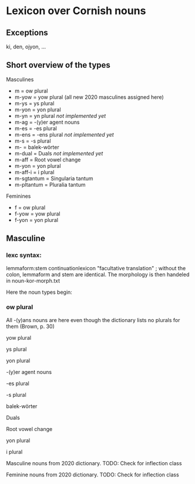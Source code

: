 # Lexicon over Cornish nouns





## Exceptions

ki, den, ojyon, ...




## Short overview of the types
Masculines
* m = ow plural
* m-yow = yow plural (all new 2020 masculines assigned here)
* m-ys = ys plural
* m-yon = yon plural
* m-yn = yn plural 	*not implemented yet*
* m-ag = -(y)er agent nouns
* m-es = -es plural
* m-ens	 = -ens plural 	*not implemented yet*
* m-s = -s plural
* m- = balek-wörter
* m-dual = Duals		*not implemented yet*
* m-aff = Root vowel change
* m-yon = yon plural
* m-aff-i = i plural
* m-sgtantum = Singularia tantum
* m-pltantum = Pluralia tantum

Feminines
* f = ow plural
* f-yow = yow plural
* f-yon = yon plural


## Masculine

### lexc syntax:
lemmaform:stem continuationlexicon "facultative translation" ;
without the colon, lemmaform and stem are identical.
The morphology is then handeled in noun-kor-morph.txt

Here the noun types begin:

### ow plural
All -(y)ans nouns are here even though the dictionary lists no plurals for them (Brown, p. 30)

yow plural

ys plural

yon plural

-(y)er agent nouns


-es plural


-s plural



balek-wörter



Duals

Root vowel change

yon plural


i plural
































Masculine nouns from 2020 dictionary. TODO: Check for inflection class



Feminine nouns from 2020 dictionary. TODO: Check for inflection class


